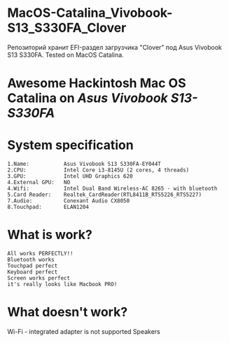 # MacOS-Catalina_Vivobook-S13_S330FA_Clover
Репозиторий хранит EFI-раздел загрузчика "Clover" под Asus Vivobook S13 S330FA. Tested on MacOS Catalina.

# Awesome Hackintosh Mac OS Catalina on ***Asus Vivobook S13-S330FA***

# System specification

    1.Name:           Asus Vivobook S13 S330FA-EY044T
    2.CPU:            Intel Core i3-8145U (2 cores, 4 threads)
    3.GPU:            Intel UHD Graphics 620
    4.External GPU:   NO
    4.Wifi:           Intel Dual Band Wireless-AC 8265 - with bluetooth 
    5.Card Reader:    Realtek_CardReader(RTL8411B_RTS5226_RTS5227)
    7.Audio:          Conexant Audio CX8050
    8.Touchpad:       ELAN1204

# What is work?

    All works PERFECTLY!!
    Bluetooth works
    Touchpad perfect
    Keyboard perfect
    Screen works perfect
    it's really looks like Macbook PRO!

# What doesn't work?
  Wi-Fi - integrated adapter is not supported
  Speakers



